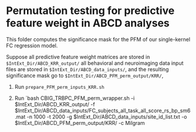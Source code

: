# Permutation testing for predictive feature weight in ABCD analyses

This folder computes the significance mask for the PFM of our single-kernel FC regression model.

Suppose all predictive feature weight matrices are stored in `$IntExt_Dir/ABCD_KRR_output/` all behavioral and neuroimaging data input files are stored in `$IntExt_Dir/ABCD_data_inputs/`, and the resulting significance mask go to `$IntExt_Dir/ABCD_PFM_perm_output/KRR/`,


1. Run `prepare_PFM_perm_inputs_KRR.sh`

2. Run `bash CBIG_TRBPC_PFM_perm_wrapper.sh -i $IntExt_Dir/ABCD_KRR_output/ -f $IntExt_Dir/ABCD_data_inputs/FC_subjects_all_task_all_score_rs_bp_sm6.mat -n 1000 -t 2000 -g $IntExt_Dir/ABCD_data_inputs/site_id_list.txt -o $IntExt_Dir/ABCD_PFM_perm_output/KRR/ -c Milgram
